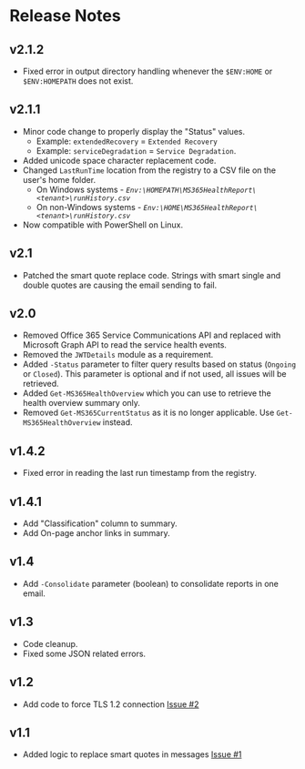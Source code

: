# Release Notes

## v2.1.2

- Fixed error in output directory handling whenever the `$ENV:HOME` or `$ENV:HOMEPATH` does not exist.

## v2.1.1

- Minor code change to properly display the "Status" values.
  - Example: `extendedRecovery` = `Extended Recovery`
  - Example: `serviceDegradation` = `Service Degradation`.
- Added unicode space character replacement code.
- Changed `LastRunTime` location from the registry to a CSV file on the user's home folder.
  - On Windows systems -  *`Env:\HOMEPATH\MS365HealthReport\<tenant>\runHistory.csv`*
  - On non-Windows systems -  *`Env:\HOME\MS365HealthReport\<tenant>\runHistory.csv`*
- Now compatible with PowerShell on Linux.

## v2.1

- Patched the smart quote replace code. Strings with smart single and double quotes are causing the email sending to fail.

## v2.0

- Removed Office 365 Service Communications API and replaced with Microsoft Graph API to read the service health events.
- Removed the `JWTDetails` module as a requirement.
- Added `-Status` parameter to filter query results based on status (`Ongoing` or `Closed`). This parameter is optional and if not used, all issues will be retrieved.
- Added `Get-MS365HealthOverview` which you can use to retrieve the health overview summary only.
- Removed `Get-MS365CurrentStatus` as it is no longer applicable. Use `Get-MS365HealthOverview` instead.

## v1.4.2

- Fixed error in reading the last run timestamp from the registry.

## v1.4.1

- Add "Classification" column to summary.
- Add On-page anchor links in summary.

## v1.4

- Add `-Consolidate` parameter (boolean) to consolidate reports in one email.

## v1.3

- Code cleanup.
- Fixed some JSON related errors.

## v1.2

- Add code to force TLS 1.2 connection [Issue #2](https://github.com/junecastillote/MS365HealthReport/issues/1)

## v1.1

- Added logic to replace smart quotes in messages [Issue #1](https://github.com/junecastillote/MS365HealthReport/issues/1)
